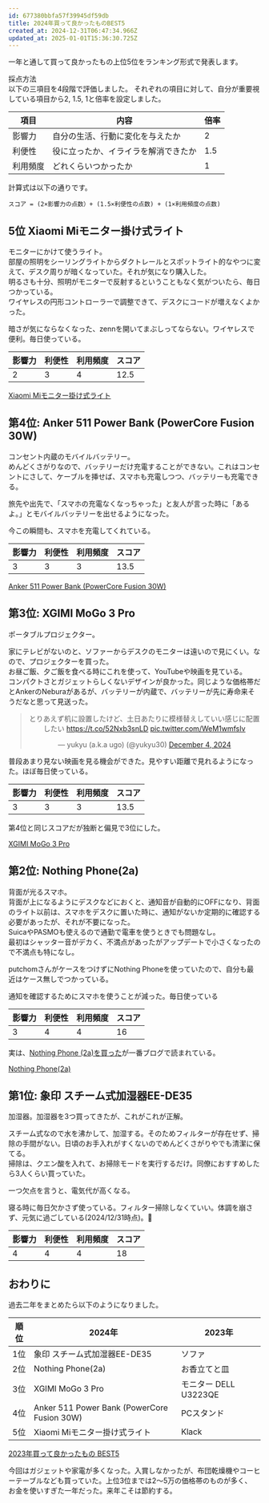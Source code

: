```yaml
---
id: 677380bbfa57f39945df59db
title: 2024年買って良かったものBEST5
created_at: 2024-12-31T06:47:34.966Z
updated_at: 2025-01-01T15:36:30.725Z
---
```


<p>一年と通して買って良かったもの上位5位をランキング形式で発表します。</p>
<p>採点方法<br>
以下の三項目を4段階で評価しました。 それぞれの項目に対して、自分が重要視している項目から2, 1.5, 1と倍率を設定しました。</p>
<table>
<thead>
<tr>
<th>項目</th>
<th>内容</th>
<th>倍率</th>
</tr>
</thead>
<tbody>
<tr>
<td>影響力</td>
<td>自分の生活、行動に変化を与えたか</td>
<td>2</td>
</tr>
<tr>
<td>利便性</td>
<td>役に立ったか、イライラを解消できたか</td>
<td>1.5</td>
</tr>
<tr>
<td>利用頻度</td>
<td>どれくらいつかったか</td>
<td>1</td>
</tr>
</tbody>
</table>
<p>計算式は以下の通りです。</p>
<pre><code>スコア = (2×影響力の点数）+ (1.5×利便性の点数) + (1×利用頻度の点数)
</code></pre>
<h2>5位 Xiaomi Miモニター掛け式ライト</h2>
<p>モニターにかけて使うライト。<br>
部屋の照明をシーリングライトからダクトレールとスポットライト的なやつに変えて、デスク周りが暗くなっていた。それが気になり購入した。<br>
明るさも十分、照明がモニターで反射するということもなく気がついたら、毎日つかっている。<br>
ワイヤレスの円形コントローラーで調整できて、デスクにコードが増えなくよかった。</p>
<p>暗さが気にならなくなった、zennを開いてまぶしってならない。ワイヤレスで便利。毎日使っている。</p>
<table>
<thead>
<tr>
<th>影響力</th>
<th>利便性</th>
<th>利用頻度</th>
<th>スコア</th>
</tr>
</thead>
<tbody>
<tr>
<td>2</td>
<td>3</td>
<td>4</td>
<td>12.5</td>
</tr>
</tbody>
</table>
<p><a href="https://www.amazon.co.jp/dp/B08W2C5W59">Xiaomi Miモニター掛け式ライト</a></p>
<h2>第4位: Anker 511 Power Bank (PowerCore Fusion 30W)</h2>
<p>コンセント内蔵のモバイルバッテリー。<br>
めんどくさがりなので、バッテリーだけ充電することができない。これはコンセントにさして、ケーブルを挿せば、スマホも充電しつつ、バッテリーも充電できる。</p>
<p>旅先や出先で、「スマホの充電なくなっちゃった」と友人が言った時に「あるよ。」とモバイルバッテリーを出せるようになった。</p>
<p>今この瞬間も、スマホを充電してくれている。</p>
<table>
<thead>
<tr>
<th>影響力</th>
<th>利便性</th>
<th>利用頻度</th>
<th>スコア</th>
</tr>
</thead>
<tbody>
<tr>
<td>3</td>
<td>3</td>
<td>3</td>
<td>13.5</td>
</tr>
</tbody>
</table>
<p><a href="https://www.amazon.co.jp/dp/B0BXSKY533">Anker 511 Power Bank (PowerCore Fusion 30W)</a></p>
<h2>第3位: XGIMI MoGo 3 Pro</h2>
<p>ポータブルプロジェクター。</p>
<p>家にテレビがないのと、ソファーからデスクのモニターは遠いので見にくい。なので、プロジェクターを買った。<br>
お昼ご飯、夕ご飯を食べる時にこれを使って、YouTubeや映画を見ている。<br>
コンパクトさとガジェットらしくないデザインが良かった。同じような価格帯だとAnkerのNeburaがあるが、バッテリーが内蔵で、バッテリーが先に寿命来そうだなと思って見送った。</p>
<blockquote class="twitter-tweet" data-dnt="true" align="center"><p lang="ja" dir="ltr">とりあえず机に設置したけど、土日あたりに模様替えしていい感じに配置したい <a href="https://t.co/52Nxb3snLD">https://t.co/52Nxb3snLD</a> <a href="https://t.co/WeM1wmfsIv">pic.twitter.com/WeM1wmfsIv</a></p>&mdash; yukyu (a.k.a ugo) (@yukyu30) <a href="https://twitter.com/yukyu30/status/1864332631456010252?ref_src=twsrc%5Etfw">December 4, 2024</a></blockquote>
<script async src="https://platform.twitter.com/widgets.js" charset="utf-8"></script>
<p>普段あまり見ない映画を見る機会ができた。見やすい距離で見れるようになった。ほぼ毎日使っている。</p>
<table>
<thead>
<tr>
<th>影響力</th>
<th>利便性</th>
<th>利用頻度</th>
<th>スコア</th>
</tr>
</thead>
<tbody>
<tr>
<td>3</td>
<td>3</td>
<td>3</td>
<td>13.5</td>
</tr>
</tbody>
</table>
<p>第4位と同じスコアだが独断と偏見で3位にした。</p>
<p><a href="https://jp.xgimi.com/products/mogo-3-pro">XGIMI MoGo 3 Pro</a></p>
<h2>第2位: Nothing Phone(2a)</h2>
<p>背面が光るスマホ。<br>
背面が上になるようにデスクなどにおくと、通知音が自動的にOFFになり、背面のライト以前は、スマホをデスクに置いた時に、通知がないか定期的に確認する必要があったが、それが不要になった。<br>
SuicaやPASMOも使えるので通勤で電車を使うときでも問題なし。<br>
最初はシャッター音がデカく、不満点があったがアップデートで小さくなったので不満点も特になし。</p>
<p>putchomさんがケースをつけずにNothing Phoneを使っていたので、自分も最近はケース無しでつかっている。</p>
<p>通知を確認するためにスマホを使うことが減った。毎日使っている</p>
<table>
<thead>
<tr>
<th>影響力</th>
<th>利便性</th>
<th>利用頻度</th>
<th>スコア</th>
</tr>
</thead>
<tbody>
<tr>
<td>3</td>
<td>4</td>
<td>4</td>
<td>16</td>
</tr>
</tbody>
</table>
<p>実は、<a href="https://old.yukyu.net/posts/2024-03-31">Nothing Phone (2a)を買った</a>が一番ブログで読まれている。</p>
<p><a href="https://jp.nothing.tech/pages/phone-2a">Nothing Phone(2a)</a></p>
<h2>第1位: 象印 スチーム式加湿器EE-DE35</h2>
<p>加湿器。加湿器を3つ買ってきたが、これがこれが正解。</p>
<p>スチーム式なので水を沸かして、加湿する。そのためフィルターが存在せず、掃除の手間がない。日頃のお手入れがすくないのでめんどくさがりやでも清潔に保てる。<br>
掃除は、クエン酸を入れて、お掃除モードを実行するだけ。同僚におすすめしたら3人くらい買っていた。</p>
<p>一つ欠点を言うと、電気代が高くなる。</p>
<p>寝る時に毎日欠かさず使っている。フィルター掃除しなくていい。体調を崩さず、元気に過ごしている(2024/12/31時点)。</p>
<table>
<thead>
<tr>
<th>影響力</th>
<th>利便性</th>
<th>利用頻度</th>
<th>スコア</th>
</tr>
</thead>
<tbody>
<tr>
<td>4</td>
<td>4</td>
<td>4</td>
<td>18</td>
</tr>
</tbody>
</table>
<h2>おわりに</h2>
<p>過去二年をまとめたら以下のようになりました。</p>
<table>
<thead>
<tr>
<th>順位</th>
<th>2024年</th>
<th>2023年</th>
</tr>
</thead>
<tbody>
<tr>
<td>1位</td>
<td>象印 スチーム式加湿器EE-DE35</td>
<td>ソファ</td>
</tr>
<tr>
<td>2位</td>
<td>Nothing Phone(2a)</td>
<td>お香立てと皿</td>
</tr>
<tr>
<td>3位</td>
<td>XGIMI MoGo 3 Pro</td>
<td>モニター DELL U3223QE</td>
</tr>
<tr>
<td>4位</td>
<td>Anker 511 Power Bank (PowerCore Fusion 30W)</td>
<td>PCスタンド</td>
</tr>
<tr>
<td>5位</td>
<td>Xiaomi Miモニター掛け式ライト</td>
<td>Klack</td>
</tr>
</tbody>
</table>
<p><a href="https://yukyu.net/posts/2023-best-buy">2023年買って良かったもの BEST5</a></p>
<p>今回はガジェットや家電が多くなった。入賞しなかったが、布団乾燥機やコーヒーテーブルなども買っていた。上位3位までは2〜5万の価格帯のものが多く、<br>
お金を使いすぎた一年だった。来年こそは節約する。</p>
